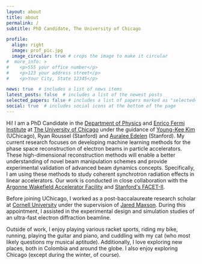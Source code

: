 ```yaml
---
layout: about
title: about
permalink: /
subtitle: PhD Candidate, The University of Chicago

profile:
  align: right
  image: prof_pic.jpg
  image_circular: true # crops the image to make it circular
#  more_info: >
#    <p>555 your office number</p>
#    <p>123 your address street</p>
#    <p>Your City, State 12345</p>

news: true  # includes a list of news items
latest_posts: false  # includes a list of the newest posts
selected_papers: false # includes a list of papers marked as "selected={true}"
social: true  # includes social icons at the bottom of the page
---
```


Hi! I am a PhD Candidate in the [Department of Physics](https://physics.uchicago.edu/) and [Enrico Fermi Institute](https://efi.uchicago.edu/) at [The University of Chicago](https://www.uchicago.edu/) under the guidance of [Young-Kee Kim](https://hep.uchicago.edu/~ykkim/index.shtml) (UChicago), Ryan Roussel (Stanford) and [Auralee Edelen](https://www.leelinska.com/) (Stanford). My current research focuses on developing machine learning methods for the phase space reconstruction of electron beams in particle accelerators. These high-dimensional reconstruction methods will enable a better understanding of novel beam manipulation schemes and provide experimental validation of advanced beam dynamics concepts. Specifically, I am using these methods to study coherent synchrotron radiation effects in linear accelerators. Our work is conducted in close collaboration with the [Argonne Wakefield Accelerator Facility](https://www.anl.gov/awa) and [Stanford's FACET-II](https://facet-ii.slac.stanford.edu/).

Before joining UChicago, I worked as a post-baccalaureate research scholar at [Cornell University](https://www.classe.cornell.edu/) under the supervision of [Jared Maxson](https://physics.cornell.edu/jared-maxson). During this appointment, I assisted in the experimental design and simulation studies of an ultra-fast electron diffraction beamline. 

Outside of work, I enjoy playing various racket sports, riding my bike, running, playing the guitar and piano, and cuddling with my cat (who most likely questions my musical aptitude). Additionally, I love exploring new places, both in Colombia and around the globe. I also enjoy exploring Chicago (except during the winter, of course).

